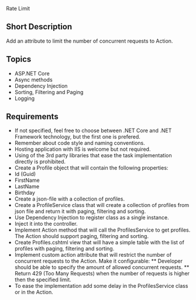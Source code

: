 Rate Limit
## Short Description
Add an attribute to limit the number of concurrent requests to Action.
## Topics
* ASP.NET Core
* Async methods
* Dependency Injection
* Sorting, Filtering and Paging
* Logging
## Requirements
* If not specified, feel free to choose between .NET Core and .NET Framework technology, but the first one is prefered.
* Remember about code style and naming conventions.
* Hosting application with IIS is welcome but not required.
* Using of the 3rd party libraries that ease the task implementation directly is prohibited.
* Create a Profile object that will contain the following properties:
* Id (Guid)
* FirstName
* LastName
* Birthday
* Create a json-file with a collection of profiles.
* Create a ProfileService class that will create a collection of profiles from json file and return it with paging, filtering and sorting.
* Use Dependency Injection to register class as a single instance.
* Inject it into the controller.
* Implement Action method that will call the ProfilesService to get profiles. The Action should support paging, filtering and sorting.
* Create Profiles.cshtml view that will have a simple table with the list of profiles with paging, filtering and sorting.
* Implement custom action attribute that will restrict the number of concurrent requests to the Action.
Make it configurable:
** Developer should be able to specify the amount of allowed concurrent requests.
** Return 429 (Too Many Requests) when the number of requests is higher then the specified limit.
* To ease the implementation add some delay in the ProfilesService class or in the Action.